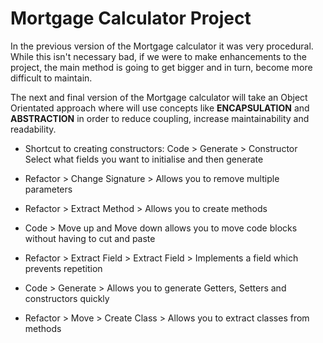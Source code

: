 # Mortgage Calculator Project

In the previous version of the Mortgage calculator it was very procedural. While
this isn't necessary bad, if we were to make enhancements to the project, the 
main method is going to get bigger and in turn, become more difficult to maintain.

The next and final version of the Mortgage calculator will take an Object Orientated 
approach where will use concepts like **ENCAPSULATION** and **ABSTRACTION** in order to 
reduce coupling, increase maintainability and readability.


* Shortcut to creating constructors: Code > Generate > Constructor
Select what fields you want to initialise and then generate

* Refactor > Change Signature > Allows you to remove multiple parameters
* Refactor > Extract Method > Allows you to create methods 
* Code > Move up and Move down allows you to move code blocks without having to cut and paste
* Refactor > Extract Field > Extract Field > Implements a field which prevents repetition
* Code > Generate > Allows you to generate Getters, Setters and constructors quickly 
* Refactor > Move > Create Class > Allows you to extract classes from methods 




